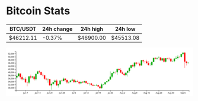 # Bitcoin Stats

BTC/USDT|24h change|24h high|24h low|
|---|---|---|---|
|$46212.11|-0.37%|$46900.00|$45513.08|

<img src="./chart.svg">

